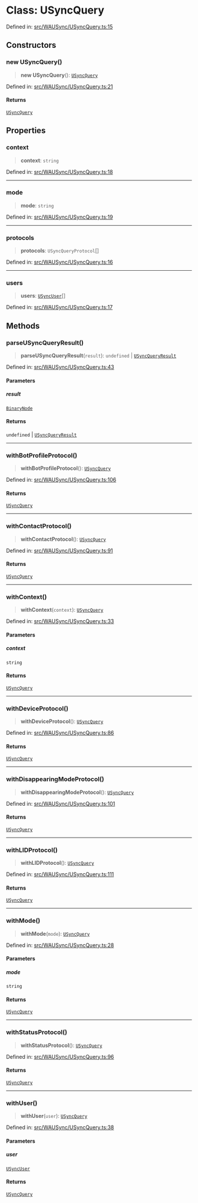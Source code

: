 # Class: USyncQuery

Defined in: [src/WAUSync/USyncQuery.ts:15](https://github.com/Fokusdotid/Baileys/blob/b457796e9982984bfe7323cdd6fea8bc613c4ed0/src/WAUSync/USyncQuery.ts#L15)

## Constructors

### new USyncQuery()

> **new USyncQuery**(): [`USyncQuery`](USyncQuery.md)

Defined in: [src/WAUSync/USyncQuery.ts:21](https://github.com/Fokusdotid/Baileys/blob/b457796e9982984bfe7323cdd6fea8bc613c4ed0/src/WAUSync/USyncQuery.ts#L21)

#### Returns

[`USyncQuery`](USyncQuery.md)

## Properties

### context

> **context**: `string`

Defined in: [src/WAUSync/USyncQuery.ts:18](https://github.com/Fokusdotid/Baileys/blob/b457796e9982984bfe7323cdd6fea8bc613c4ed0/src/WAUSync/USyncQuery.ts#L18)

***

### mode

> **mode**: `string`

Defined in: [src/WAUSync/USyncQuery.ts:19](https://github.com/Fokusdotid/Baileys/blob/b457796e9982984bfe7323cdd6fea8bc613c4ed0/src/WAUSync/USyncQuery.ts#L19)

***

### protocols

> **protocols**: `USyncQueryProtocol`[]

Defined in: [src/WAUSync/USyncQuery.ts:16](https://github.com/Fokusdotid/Baileys/blob/b457796e9982984bfe7323cdd6fea8bc613c4ed0/src/WAUSync/USyncQuery.ts#L16)

***

### users

> **users**: [`USyncUser`](USyncUser.md)[]

Defined in: [src/WAUSync/USyncQuery.ts:17](https://github.com/Fokusdotid/Baileys/blob/b457796e9982984bfe7323cdd6fea8bc613c4ed0/src/WAUSync/USyncQuery.ts#L17)

## Methods

### parseUSyncQueryResult()

> **parseUSyncQueryResult**(`result`): `undefined` \| [`USyncQueryResult`](../type-aliases/USyncQueryResult.md)

Defined in: [src/WAUSync/USyncQuery.ts:43](https://github.com/Fokusdotid/Baileys/blob/b457796e9982984bfe7323cdd6fea8bc613c4ed0/src/WAUSync/USyncQuery.ts#L43)

#### Parameters

##### result

[`BinaryNode`](../type-aliases/BinaryNode.md)

#### Returns

`undefined` \| [`USyncQueryResult`](../type-aliases/USyncQueryResult.md)

***

### withBotProfileProtocol()

> **withBotProfileProtocol**(): [`USyncQuery`](USyncQuery.md)

Defined in: [src/WAUSync/USyncQuery.ts:106](https://github.com/Fokusdotid/Baileys/blob/b457796e9982984bfe7323cdd6fea8bc613c4ed0/src/WAUSync/USyncQuery.ts#L106)

#### Returns

[`USyncQuery`](USyncQuery.md)

***

### withContactProtocol()

> **withContactProtocol**(): [`USyncQuery`](USyncQuery.md)

Defined in: [src/WAUSync/USyncQuery.ts:91](https://github.com/Fokusdotid/Baileys/blob/b457796e9982984bfe7323cdd6fea8bc613c4ed0/src/WAUSync/USyncQuery.ts#L91)

#### Returns

[`USyncQuery`](USyncQuery.md)

***

### withContext()

> **withContext**(`context`): [`USyncQuery`](USyncQuery.md)

Defined in: [src/WAUSync/USyncQuery.ts:33](https://github.com/Fokusdotid/Baileys/blob/b457796e9982984bfe7323cdd6fea8bc613c4ed0/src/WAUSync/USyncQuery.ts#L33)

#### Parameters

##### context

`string`

#### Returns

[`USyncQuery`](USyncQuery.md)

***

### withDeviceProtocol()

> **withDeviceProtocol**(): [`USyncQuery`](USyncQuery.md)

Defined in: [src/WAUSync/USyncQuery.ts:86](https://github.com/Fokusdotid/Baileys/blob/b457796e9982984bfe7323cdd6fea8bc613c4ed0/src/WAUSync/USyncQuery.ts#L86)

#### Returns

[`USyncQuery`](USyncQuery.md)

***

### withDisappearingModeProtocol()

> **withDisappearingModeProtocol**(): [`USyncQuery`](USyncQuery.md)

Defined in: [src/WAUSync/USyncQuery.ts:101](https://github.com/Fokusdotid/Baileys/blob/b457796e9982984bfe7323cdd6fea8bc613c4ed0/src/WAUSync/USyncQuery.ts#L101)

#### Returns

[`USyncQuery`](USyncQuery.md)

***

### withLIDProtocol()

> **withLIDProtocol**(): [`USyncQuery`](USyncQuery.md)

Defined in: [src/WAUSync/USyncQuery.ts:111](https://github.com/Fokusdotid/Baileys/blob/b457796e9982984bfe7323cdd6fea8bc613c4ed0/src/WAUSync/USyncQuery.ts#L111)

#### Returns

[`USyncQuery`](USyncQuery.md)

***

### withMode()

> **withMode**(`mode`): [`USyncQuery`](USyncQuery.md)

Defined in: [src/WAUSync/USyncQuery.ts:28](https://github.com/Fokusdotid/Baileys/blob/b457796e9982984bfe7323cdd6fea8bc613c4ed0/src/WAUSync/USyncQuery.ts#L28)

#### Parameters

##### mode

`string`

#### Returns

[`USyncQuery`](USyncQuery.md)

***

### withStatusProtocol()

> **withStatusProtocol**(): [`USyncQuery`](USyncQuery.md)

Defined in: [src/WAUSync/USyncQuery.ts:96](https://github.com/Fokusdotid/Baileys/blob/b457796e9982984bfe7323cdd6fea8bc613c4ed0/src/WAUSync/USyncQuery.ts#L96)

#### Returns

[`USyncQuery`](USyncQuery.md)

***

### withUser()

> **withUser**(`user`): [`USyncQuery`](USyncQuery.md)

Defined in: [src/WAUSync/USyncQuery.ts:38](https://github.com/Fokusdotid/Baileys/blob/b457796e9982984bfe7323cdd6fea8bc613c4ed0/src/WAUSync/USyncQuery.ts#L38)

#### Parameters

##### user

[`USyncUser`](USyncUser.md)

#### Returns

[`USyncQuery`](USyncQuery.md)
